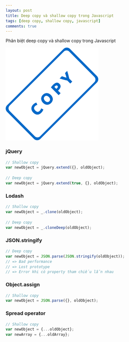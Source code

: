 ```yaml
---
layout: post
title: Deep copy và shallow copy trong Javascript
tags: [deep copy, shallow copy, javascript]
comments: true
---
```


<!-- Content here -->
Phân biệt deep copy và shallow copy trong Javascript
<!-- ![copy logo](/img/copy-160128_1280.png) -->
<div class="flex justify-content-center">
  <img src="/img/copy-160128_1280.png" height="300">
</div>

### jQuery
```javascript
// Shallow copy
var newObject = jQuery.extend({}, oldObject);

// Deep copy
var newObject = jQuery.extend(true, {}, oldObject);
```

### Lodash
```javascript
// Shallow copy
var newObject = _.clone(oldObject);

// Deep copy
var newObject = _.cloneDeep(oldObject);
```

### JSON.stringify
```javascript
// Deep copy
var newObject = JSON.parse(JSON.stringify(oldObject));
// => Bad performance
// => Lost prototype
// => Error khi có property tham chiếu lẫn nhau
```

### Object.assign
```javascript
// Shallow copy
var newObject = JSON.parse({}, oldObject);
```

### Spread operator
```javascript
// Shallow copy
var newObject = {...oldObject};
var newArray = {...oldArray};
```
